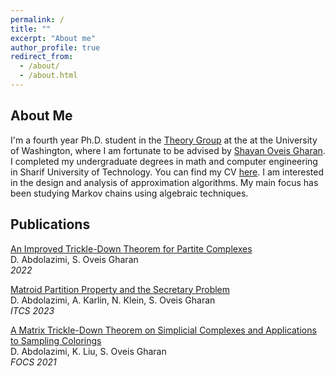 ```yaml
---
permalink: /
title: ""
excerpt: "About me"
author_profile: true
redirect_from: 
  - /about/
  - /about.html
---
```


## About Me
I'm a fourth year Ph.D. student in the [Theory Group](https://theory.cs.washington.edu/) at the at the University of Washington, where I am fortunate to be advised by [Shayan Oveis Gharan](https://homes.cs.washington.edu/~shayan/). I completed my undergraduate degrees in math and computer engineering in Sharif University of Technology. You can find my CV [here](https://dornaabdolazimi.github.io/files/CV_Dorna_Abdolazimi.pdf). I am interested in the design and analysis of approximation algorithms. My main focus has been studying Markov chains using algebraic techniques.

## Publications
[An Improved Trickle-Down Theorem for Partite Complexes](https://arxiv.org/abs/2208.04486) <br />
D. Abdolazimi, S. Oveis Gharan <br /> 
*2022* <br /> 

[Matroid Partition Property and the Secretary Problem](https://arxiv.org/abs/2111.12436) <br />
D. Abdolazimi, A. Karlin, N. Klein, S. Oveis Gharan <br />
*ITCS 2023* <br /> 

[A Matrix Trickle-Down Theorem on Simplicial Complexes and Applications to Sampling Colorings](https://arxiv.org/abs/2106.03845) <br />
D. Abdolazimi, K. Liu, S. Oveis Gharan <br />
*FOCS 2021* 
